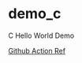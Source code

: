 # demo_c
C Hello World Demo


[Github Action Ref](https://docs.github.com/cn/actions/reference/workflow-syntax-for-github-actions)
